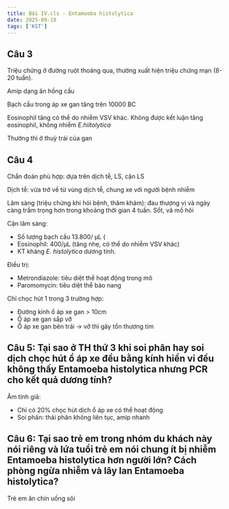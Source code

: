 ```yaml
---
title: Bài IV.cls - Entamoeba histolytica
date: 2025-09-18
tags: ['KST']
---
```


## Câu 3

Triệu chứng ở đường ruột thoáng qua, thường xuất hiện triệu chứng mạn (8-20 tuần).

Amip dạng ăn hồng cầu

Bạch cầu trong áp xe gan tăng trên 10000 BC

Eosinophil tăng có thể do nhiễm VSV khác. Không được kết luận tăng eosinophil, không nhiễm *E.hiítolytica*

Thường thì ở thuỳ trái của gan

## Câu 4

Chẩn đoán phù hợp: dựa trên dịch tễ, LS, cận LS

Dịch tễ: vừa trở về từ vùng dịch tễ, chung xe với người bệnh nhiễm 

Lâm sàng (triệu chứng khi hỏi bệnh, thăm khám): đau thượng vị và ngày càng trầm
trọng hơn trong khoảng thời gian 4 tuần. Sốt, vã mồ hôi

Cận lâm sàng: 

- Số lượng bạch cầu 13.800/ µL (
- Eosinophil: 400/µL (tăng nhẹ, có thể do nhiễm VSV khác)
- KT kháng *E. histolytica* dương tính.

Điều trị:

- Metrondiazole: tiêu diệt thể hoạt động trong mô
- Paromomycin: tiêu diệt thể bào nang

Chỉ chọc hút  1 trong 3 trường hợp:

- Đường kính ổ áp xe gan > 10cm
- Ổ áp xe gan sắp vỡ
- Ổ áp xe gan bên trái -> vỡ thì gây tổn thương tim

## Câu 5: Tại sao ở TH thứ 3 khi soi phân hay soi dịch chọc hút ổ áp xe đều bằng kính hiển vi đều không thấy Entamoeba histolytica nhưng PCR cho kết quả dương tính?

Âm tính giả:

- Chỉ có 20% chọc hút dịch ổ áp xe có thể hoạt động
- Soi phân: thải phân không liên tục, amip nhanh

## Câu 6: Tại sao trẻ em trong nhóm du khách này nói riêng và lứa tuổi trẻ em nói chung ít bị nhiễm Entamoeba histolytica hơn người lớn? Cách phòng ngừa nhiễm và lây lan Entamoeba histolytica?

Trẻ em ăn chín uống sôi